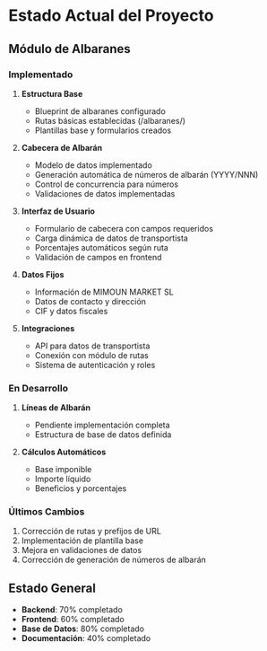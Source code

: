 # Estado Actual del Proyecto

## Módulo de Albaranes

### Implementado
1. **Estructura Base**
   - Blueprint de albaranes configurado
   - Rutas básicas establecidas (/albaranes/)
   - Plantillas base y formularios creados

2. **Cabecera de Albarán**
   - Modelo de datos implementado
   - Generación automática de números de albarán (YYYY/NNN)
   - Control de concurrencia para números
   - Validaciones de datos implementadas

3. **Interfaz de Usuario**
   - Formulario de cabecera con campos requeridos
   - Carga dinámica de datos de transportista
   - Porcentajes automáticos según ruta
   - Validación de campos en frontend

4. **Datos Fijos**
   - Información de MIMOUN MARKET SL
   - Datos de contacto y dirección
   - CIF y datos fiscales

5. **Integraciones**
   - API para datos de transportista
   - Conexión con módulo de rutas
   - Sistema de autenticación y roles

### En Desarrollo
1. **Líneas de Albarán**
   - Pendiente implementación completa
   - Estructura de base de datos definida

2. **Cálculos Automáticos**
   - Base imponible
   - Importe líquido
   - Beneficios y porcentajes

### Últimos Cambios
1. Corrección de rutas y prefijos de URL
2. Implementación de plantilla base
3. Mejora en validaciones de datos
4. Corrección de generación de números de albarán

## Estado General
- **Backend**: 70% completado
- **Frontend**: 60% completado
- **Base de Datos**: 80% completado
- **Documentación**: 40% completado 